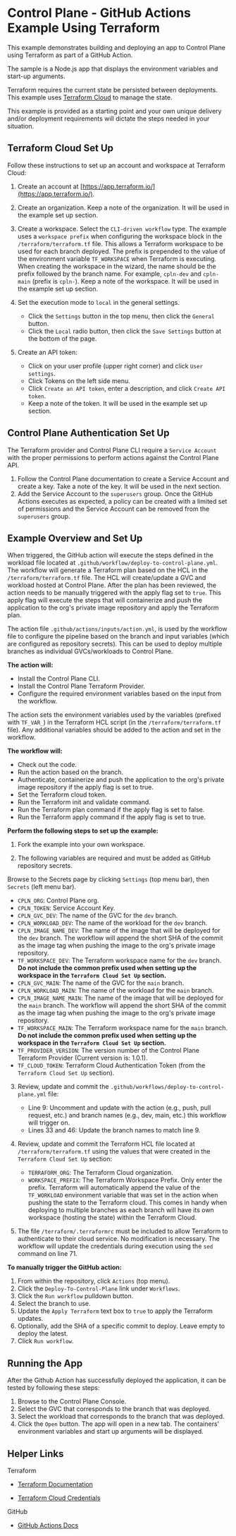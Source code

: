# Control Plane - GitHub Actions Example Using Terraform

This example demonstrates building and deploying an app to Control Plane using Terraform as part of a GitHub Action.

The sample is a Node.js app that displays the environment variables and start-up arguments.

Terraform requires the current state be persisted between deployments. This example uses [Terraform Cloud](https://app.terraform.io/) to manage the state.

This example is provided as a starting point and your own unique delivery and/or deployment requirements will dictate the steps needed in your situation.

## Terraform Cloud Set Up

Follow these instructions to set up an account and workspace at Terraform Cloud:

1. Create an account at [https://app.terraform.io/](https://app.terraform.io/).

2. Create an organization. Keep a note of the organization. It will be used in the example set up section.

3. Create a workspace. Select the `CLI-driven workflow` type. The example uses a `workspace prefix` when configuring the workspace block in the `/terraform/terraform.tf` file. This allows a Terraform workspace to be used for each branch deployed. The prefix is prepended to the value of the environment variable `TF_WORKSPACE` when Terraform is executing. When creating the workspace in the wizard, the name should be the prefix followed by the branch name. For example, `cpln-dev` and `cpln-main` (prefix is `cpln-`). Keep a note of the workspace. It will be used in the example set up section.

4. Set the execution mode to `local` in the general settings. 
   - Click the `Settings` button in the top menu, then click the `General` button.
   - Click the `Local` radio button, then click the `Save Settings` button at the bottom of the page.

5. Create an API token:
    - Click on your user profile (upper right corner) and click `User settings`.
    - Click Tokens on the left side menu.
    - Click `Create an API token`, enter a description, and click `Create API token`.
    - Keep a note of the token. It will be used in the example set up section.

## Control Plane Authentication Set Up 

The Terraform provider and Control Plane CLI require a `Service Account` with the proper permissions to perform actions against the Control Plane API. 

1. Follow the Control Plane documentation to create a Service Account and create a key. Take a note of the key. It will be used in the next section.
2. Add the Service Account to the `superusers` group. Once the GitHub Actions executes as expected, a policy can be created with a limited set of permissions and the Service Account can be removed from the `superusers` group.
  

## Example Overview and Set Up

When triggered, the GitHub action will execute the steps defined in the workload file located at `.github/workflow/deploy-to-control-plane.yml`. The workflow will generate a Terraform plan based on the HCL in the `/terraform/terraform.tf` file. The HCL will create/update a GVC and workload hosted at Control Plane. After the plan has been reviewed, the action needs to be manually triggered with the apply flag set to `true`. This apply flag will execute the steps that will containerize and push the application to the org's private image repository and apply the Terraform plan. 

The action file `.github/actions/inputs/action.yml`, is used by the workflow file to configure the pipeline based on the branch and input variables (which are configured as repository secrets). This can be used to deploy multiple branches as individual GVCs/workloads to Control Plane.

**The action will:**
- Install the Control Plane CLI.
- Install the Control Plane Terraform Provider.
- Configure the required environment variables based on the input from the workflow.

The action sets the environment variables used by the variables (prefixed with `TF_VAR_`) in the Terraform HCL script (in the `/terraform/terraform.tf` file). Any additional variables  should be added to the action and set in the workflow.

**The workflow will:**
- Check out the code.
- Run the action based on the branch.
- Authenticate, containerize and push the application to the org's private image repository if the apply flag is set to true. 
- Set the Terraform cloud token.
- Run the Terraform init and validate command.
- Run the Terraform plan command if the apply flag is set to false.
- Run the Terraform apply command if the apply flag is set to true.

**Perform the following steps to set up the example:**

1. Fork the example into your own workspace.

2. The following variables are required and must be added as GitHub repository secrets.

Browse to the Secrets page by clicking `Settings` (top menu bar), then `Secrets` (left menu bar).

- `CPLN_ORG`: Control Plane org.
- `CPLN_TOKEN`: Service Account Key.
- `CPLN_GVC_DEV`: The name of the GVC for the `dev` branch.
- `CPLN_WORKLOAD_DEV`: The name of the workload for the `dev` branch.
- `CPLN_IMAGE_NAME_DEV`: The name of the image that will be deployed for the `dev` branch. The workflow will append the short SHA of the commit as the image tag when pushing the image to the org's private image repository.
- `TF_WORKSPACE_DEV`: The Terraform workspace name for the `dev` branch. **Do not include the common prefix used when setting up the workspace in the `Terraform Cloud Set Up` section.**
- `CPLN_GVC_MAIN`: The name of the GVC for the `main` branch.
- `CPLN_WORKLOAD_MAIN`: The name of the workload for the `main` branch.
- `CPLN_IMAGE_NAME_MAIN`: The name of the image that will be deployed for the `main` branch. The workflow will append the short SHA of the commit as the image tag when pushing the image to the org's private image repository.  
- `TF_WORKSPACE_MAIN`: The Terraform workspace name for the `main` branch. **Do not include the common prefix used when setting up the workspace in the `Terraform Cloud Set Up` section.**
- `TF_PROVIDER_VERSION`: The version number of the Control Plane Terraform Provider (Current version is: 1.0.1).
- `TF_CLOUD_TOKEN`: Terraform Cloud Authentication Token (from the `Terraform Cloud Set Up` section).

3. Review, update and commit the `.github/workflows/deploy-to-control-plane.yml` file:
    - Line 9: Uncomment and update with the action (e.g., push, pull request, etc.) and branch names (e.g., dev, main, etc.) this workflow will trigger on.
    - Lines 33 and 46: Update the branch names to match line 9.

4. Review, update and commit the Terraform HCL file located at `/terraform/terraform.tf` using the values that were created in the `Terraform Cloud Set Up` section:
    - `TERRAFORM_ORG`: The Terraform Cloud organization.
    - `WORKSPACE_PREFIX`: The Terraform Workspace Prefix. Only enter the prefix. Terraform will automatically append the value of the `TF_WORKLOAD` environment variable that was set in the action when pushing the state to the Terraform cloud. This comes in handy when deploying to multiple branches as each branch will have its own workspace (hosting the state) within the Terraform Cloud. 

5. The file `/terraform/.terraformrc` must be included to allow Terraform to authenticate to their cloud service. No modification is necessary. The workflow will update the credentials during execution using the `sed` command on line 71.

**To manually trigger the GitHub action:**

1. From within the repository, click `Actions` (top menu).
2. Click the `Deploy-To-Control-Plane` link under `Workflows`.
3. Click the `Run workflow` pulldown button. 
4. Select the branch to use.
5. Update the `Apply Terraform` text box to `true` to apply the Terraform updates.
6. Optionally, add the SHA of a specific commit to deploy. Leave empty to deploy the latest. 
7. Click `Run workflow`.

## Running the App

After the Github Action has successfully deployed the application, it can be tested by following these steps:

1. Browse to the Control Plane Console.
2. Select the GVC that corresponds to the branch that was deployed.
3. Select the workload that corresponds to the branch that was deployed.
4. Click the `Open` button. The app will open in a new tab. The containers' environment variables and start up arguments will be displayed.


## Helper Links

Terraform

- <a href="https://www.terraform.io/docs/index.html">Terraform Documentation</a>

- <a href="https://www.terraform.io/docs/cli/config/config-file.html" _target="_blank">Terraform Cloud Credentials</a>
  
GitHub

- <a href="https://docs.github.com/en/actions" target="_blank">GitHub Actions Docs</a>

